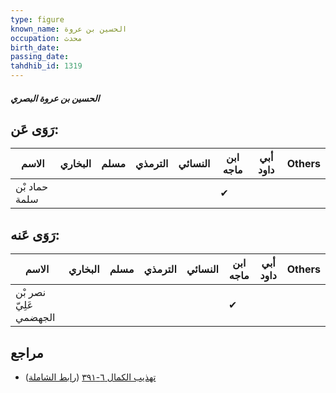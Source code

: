 ```yaml
---
type: figure
known_name: الحسين بن عروة
occupation: محدث
birth_date:
passing_date:
tahdhib_id: 1319
---
```

##### الحسين بن عروة البصري

## رَوَى عَن:
| الاسم         | البخاري | مسلم | الترمذي | النسائي | ابن ماجه | أبي داود | Others |
| ------------- | ------- | ---- | ------- | ------- | -------- | -------- | ------ |
| حماد بْن سلمة |         |      |         |         | ✔        |          |        |
## رَوَى عَنه:
| الاسم                  | البخاري | مسلم | الترمذي | النسائي | ابن ماجه | أبي داود | Others |
| ---------------------- | ------- | ---- | ------- | ------- | -------- | -------- | ------ |
| نصر بْن عَلِيّ الجهضمي |         |      |         |         | ✔        |          |        |
## مراجع
- [تهذيب الكمال ٦-٣٩١](obsidian://open?vault=Tahdhib-al-Kamal&file=Figures/١٣١٩-الحسين%20بن%20عروة%20البصري) ([رابط الشاملة](https://shamela.ws/book/3722/3055))
